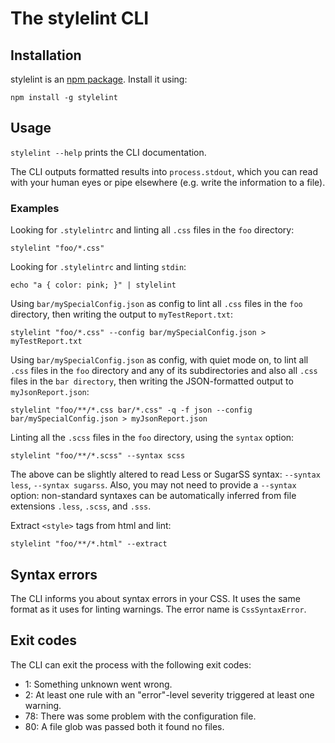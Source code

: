 # The stylelint CLI

## Installation

stylelint is an [npm package](https://www.npmjs.com/package/stylelint). Install it using:

```console
npm install -g stylelint
```

## Usage

`stylelint --help` prints the CLI documentation.

The CLI outputs formatted results into `process.stdout`, which you can read with your human eyes or pipe elsewhere (e.g. write the information to a file).

### Examples

Looking for `.stylelintrc` and linting all `.css` files in the `foo` directory:  

```shell
stylelint "foo/*.css"
```

Looking for `.stylelintrc` and linting `stdin`:

```shell
echo "a { color: pink; }" | stylelint
```

Using `bar/mySpecialConfig.json` as config to lint all `.css` files in the `foo` directory, then writing the output to `myTestReport.txt`:

```shell
stylelint "foo/*.css" --config bar/mySpecialConfig.json > myTestReport.txt
```

Using `bar/mySpecialConfig.json` as config, with quiet mode on, to lint all `.css` files in the `foo` directory and any of its subdirectories and also all `.css` files in the `bar directory`, then writing the JSON-formatted output to `myJsonReport.json`:

```shell
stylelint "foo/**/*.css bar/*.css" -q -f json --config bar/mySpecialConfig.json > myJsonReport.json
```

Linting all the `.scss` files in the `foo` directory, using the `syntax` option:

```shell
stylelint "foo/**/*.scss" --syntax scss
```

The above can be slightly altered to read Less or SugarSS syntax: `--syntax less`, `--syntax sugarss`. Also, you may not need to provide a `--syntax` option: non-standard syntaxes can be automatically inferred from file extensions `.less`, `.scss`, and `.sss`.

Extract `<style>` tags from html and lint:
```shell
stylelint "foo/**/*.html" --extract
```

## Syntax errors

The CLI informs you about syntax errors in your CSS.
It uses the same format as it uses for linting warnings.
The error name is `CssSyntaxError`.

## Exit codes

The CLI can exit the process with the following exit codes:

- 1: Something unknown went wrong.
- 2: At least one rule with an "error"-level severity triggered at least one warning.
- 78: There was some problem with the configuration file.
- 80: A file glob was passed both it found no files.
